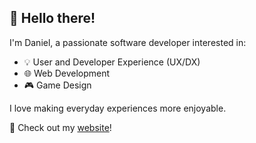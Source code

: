 ## 👋 Hello there!

I'm Daniel, a passionate software developer interested in:
- 💡 User and Developer Experience (UX/DX)
- 🌐 Web Development
- 🎮 Game Design

I love making everyday experiences more enjoyable.

🏡 Check out my [website](https://narwhster.com/)!
